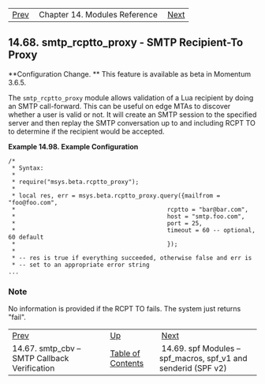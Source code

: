 |     |     |     |
| --- | --- | --- |
| [Prev](modules.smtp_cbv)  | Chapter 14. Modules Reference |  [Next](modules.spf) |

## 14.68. smtp_rcptto_proxy - SMTP Recipient-To Proxy

<a class="indexterm" name="idp21395952"></a>

**Configuration Change. ** This feature is available as beta in Momentum 3.6.5.

The `smtp_rcptto_proxy` module allows validation of a Lua recipient by doing an SMTP call-forward. This can be useful on edge MTAs to discover whether a user is valid or not. It will create an SMTP session to the specified server and then replay the SMTP conversation up to and including RCPT TO to determine if the recipient would be accepted.

<a name="modules.smtp_rcptto_proxy.example"></a>

**Example 14.98. Example Configuration**

```
/*
 * Syntax:
 *
 * require("msys.beta.rcptto_proxy");
 *
 * local res, err = msys.beta.rcptto_proxy.query({mailfrom = "foo@foo.com",
 *                                           rcptto = "bar@bar.com",
 *                                           host = "smtp.foo.com",
 *                                           port = 25,
 *                                           timeout = 60 -- optional, 60 default
 *                                           });
 *
 * -- res is true if everything succeeded, otherwise false and err is
 * -- set to an appropriate error string
...
```

### Note

No information is provided if the RCPT TO fails. The system just returns "fail".


|     |     |     |
| --- | --- | --- |
| [Prev](modules.smtp_cbv)  | [Up](modules) |  [Next](modules.spf) |
| 14.67. smtp_cbv – SMTP Callback Verification  | [Table of Contents](index) |  14.69. spf Modules – spf_macros, spf_v1 and senderid (SPF v2) |
